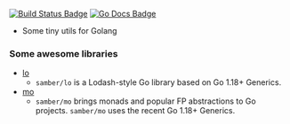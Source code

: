 [![Build Status Badge]][Build Status]
[![Go Docs Badge]][Go Docs]

[Build Status Badge]: https://github.com/haoxins/g/actions/workflows/test.yaml/badge.svg
[Build Status]: https://github.com/haoxins/g/actions/workflows/test.yaml
[Go Docs Badge]: https://pkg.go.dev/badge/github.com/haoxins/g
[Go Docs]: https://pkg.go.dev/github.com/haoxins/g

- Some tiny utils for Golang

### Some awesome libraries

- [lo](https://github.com/samber/lo)
  - `samber/lo` is a Lodash-style Go library based on Go 1.18+ Generics.
- [mo](https://github.com/samber/mo)
  - `samber/mo` brings monads and popular FP abstractions to Go projects.
    `samber/mo` uses the recent Go 1.18+ Generics.
